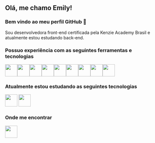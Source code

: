 ## Olá, me chamo Emily! 
### Bem vindo ao meu perfil GitHub 👋

Sou desenvolvedora front-end certificada pela Kenzie Academy Brasil e atualmente estou estudando back-end.

### Possuo experiência com as seguintes ferramentas e tecnologias 

<img src="https://cdn.jsdelivr.net/gh/devicons/devicon/icons/linux/linux-original.svg" width="40" height="40"/><img src="https://cdn.jsdelivr.net/gh/devicons/devicon/icons/react/react-original.svg" width="40" height="40"/><img src="https://cdn.jsdelivr.net/gh/devicons/devicon/icons/javascript/javascript-original.svg" width="40" height="40"/><img src="https://cdn.jsdelivr.net/gh/devicons/devicon/icons/typescript/typescript-original.svg" width="40" height="40"/><img src="https://cdn.jsdelivr.net/gh/devicons/devicon/icons/css3/css3-original-wordmark.svg" width="40" height="40"/><img src="https://cdn.jsdelivr.net/gh/devicons/devicon/icons/html5/html5-original-wordmark.svg" width="40" height="40"/><img src="https://cdn.jsdelivr.net/gh/devicons/devicon/icons/git/git-original-wordmark.svg" width="40" height="40"/><img src="https://cdn.jsdelivr.net/gh/devicons/devicon/icons/gitlab/gitlab-original-wordmark.svg" width="40" height="40"/><img src="https://cdn.jsdelivr.net/gh/devicons/devicon/icons/vscode/vscode-original-wordmark.svg" width="40" height="40"/>


### Atualmente estou estudando as seguintes tecnologias

<img src="https://cdn.jsdelivr.net/gh/devicons/devicon/icons/python/python-original.svg" width="40" height="40"/>
<img src="https://cdn.jsdelivr.net/gh/devicons/devicon/icons/flask/flask-original-wordmark.svg" width="40" height="40"/>


### Onde me encontrar

<a href="https://www.linkedin.com/in/emilypregolao/" target="_blank"><img src="https://cdn.jsdelivr.net/gh/devicons/devicon/icons/linkedin/linkedin-original-wordmark.svg" width="40" height="40"/></a>
   

